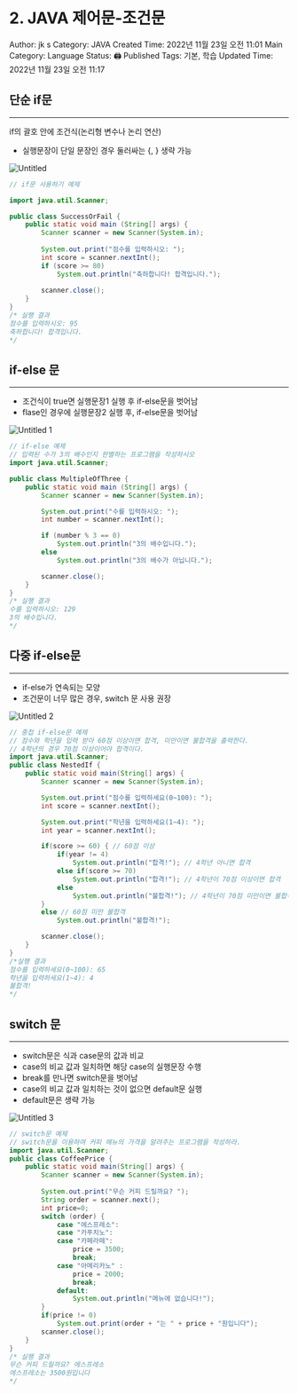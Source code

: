 # 2. JAVA 제어문-조건문

Author: jk s
Category: JAVA
Created Time: 2022년 11월 23일 오전 11:01
Main Category: Language
Status: 🖨 Published
Tags: 기본, 학습
Updated Time: 2022년 11월 23일 오전 11:17

## 단순 if문

---

if의 괄호 안에 조건식(논리형 변수나 논리 연산)

- 실행문장이 단일 문장인 경우 둘러싸는 {, } 생략 가능

![Untitled](https://user-images.githubusercontent.com/114375741/203459207-392b9104-0f19-4aca-b2d2-83d813720ebc.png)

```java
// if문 사용하기 예제

import java.util.Scanner;

public class SuccessOrFail {
	public static void main (String[] args) {
		Scanner scanner = new Scanner(System.in);
		
		System.out.print("점수를 입력하시오: ");
		int score = scanner.nextInt();
		if (score >= 80)
			System.out.println("축하합니다! 합격입니다.");
		
		scanner.close();
	}
}
/* 실행 결과
점수를 입력하시오: 95
축하합니다! 합격입니다.
*/
```

## if-else 문

---

- 조건식이 true면 실행문장1 실행 후 if-else문을 벗어남
- flase인 경우에 실행문장2 실행 후, if-else문을 벗어남

![Untitled 1](https://user-images.githubusercontent.com/114375741/203459201-c3a66c7c-49a6-4d26-a7a8-c927f220bf49.png)

```java
// if-else 예제
// 입력된 수가 3의 배수인지 판별하는 프로그램을 작성하시오
import java.util.Scanner;

public class MultipleOfThree {
	public static void main (String[] args) {
		Scanner scanner = new Scanner(System.in);

		System.out.print("수를 입력하시오: ");
		int number = scanner.nextInt();

		if (number % 3 == 0)
			System.out.println("3의 배수입니다.");
		else 
			System.out.println("3의 배수가 아닙니다.");

		scanner.close();
	}
}
/* 실행 결과
수를 입력하시오: 129
3의 배수입니다.
*/
```

## 다중 if-else문

---

- if-else가 연속되는 모양
- 조건문이 너무 많은 경우, switch 문 사용 권장

![Untitled 2](https://user-images.githubusercontent.com/114375741/203459204-844392a2-93af-40ba-9fbb-cba2a82ba72b.png)

```java
// 중첩 if-else문 예제
// 점수와 학년을 입력 받아 60점 이상이면 합격, 미만이면 불합격을 출력한다.
// 4학년의 경우 70점 이상이어야 합격이다.
import java.util.Scanner;
public class NestedIf {
	public static void main(String[] args) {
		Scanner scanner = new Scanner(System.in);

		System.out.print("점수를 입력하세요(0~100): ");
		int score = scanner.nextInt(); 

		System.out.print("학년을 입력하세요(1~4): ");
		int year = scanner.nextInt(); 

		if(score >= 60) { // 60점 이상
			if(year != 4)
				System.out.println("합격!"); // 4학년 아니면 합격
			else if(score >= 70)
				System.out.println("합격!"); // 4학년이 70점 이상이면 합격
			else
				System.out.println("불합격!"); // 4학년이 70점 미만이면 불합격
		}
		else // 60점 미만 불합격
			System.out.println("불합격!");

		scanner.close();
	}
}
/*실행 결과
점수를 입력하세요(0~100): 65
학년을 입력하세요(1~4): 4
불합격!
*/
```

## switch 문

---

- switch문은 식과 case문의 값과 비교
- case의 비교 값과 일치하면 해당 case의 실행문장 수행
- break를 만나면 switch문을 벗어남
- case의 비교 값과 일치하는 것이 없으면 default문 실행
- default문은 생략 가능

![Untitled 3](https://user-images.githubusercontent.com/114375741/203459206-eb966daa-109c-492e-8e13-d3b70ff46f19.png)

```java
// switch문 예제
// switch문을 이용하여 커피 메뉴의 가격을 알려주는 프로그램을 작성하라.
import java.util.Scanner;
public class CoffeePrice {
	public static void main(String[] args) {
		Scanner scanner = new Scanner(System.in);
		
		System.out.print("무슨 커피 드릴까요? ");
		String order = scanner.next();
		int price=0;
		switch (order) {
			case "에스프레소":
			case "카푸치노":
			case "카페라떼":
				price = 3500;
				break;
			case "아메리카노" :
				price = 2000;
				break;
			default:
				System.out.println("메뉴에 없습니다!");
		}
		if(price != 0)
			System.out.print(order + "는 " + price + "원입니다");
		scanner.close();
	}
}
/* 실행 결과
무슨 커피 드릴까요? 에스프레소
에스프레소는 3500원입니다
*/
```
